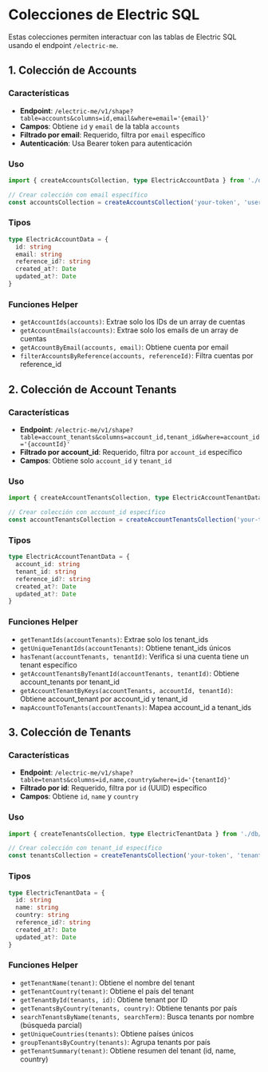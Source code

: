 # Colecciones de Electric SQL

Estas colecciones permiten interactuar con las tablas de Electric SQL usando el endpoint `/electric-me`.

## 1. Colección de Accounts

### Características
- **Endpoint**: `/electric-me/v1/shape?table=accounts&columns=id,email&where=email='{email}'`
- **Campos**: Obtiene `id` y `email` de la tabla `accounts`
- **Filtrado por email**: Requerido, filtra por `email` específico
- **Autenticación**: Usa Bearer token para autenticación

### Uso
```typescript
import { createAccountsCollection, type ElectricAccountData } from './db/collections'

// Crear colección con email específico
const accountsCollection = createAccountsCollection('your-token', 'user@example.com')
```

### Tipos
```typescript
type ElectricAccountData = {
  id: string
  email: string
  reference_id?: string
  created_at?: Date
  updated_at?: Date
}
```

### Funciones Helper
- `getAccountIds(accounts)`: Extrae solo los IDs de un array de cuentas
- `getAccountEmails(accounts)`: Extrae solo los emails de un array de cuentas
- `getAccountByEmail(accounts, email)`: Obtiene cuenta por email
- `filterAccountsByReference(accounts, referenceId)`: Filtra cuentas por reference_id

## 2. Colección de Account Tenants

### Características
- **Endpoint**: `/electric-me/v1/shape?table=account_tenants&columns=account_id,tenant_id&where=account_id='{accountId}'`
- **Filtrado por account_id**: Requerido, filtra por `account_id` específico
- **Campos**: Obtiene solo `account_id` y `tenant_id`

### Uso
```typescript
import { createAccountTenantsCollection, type ElectricAccountTenantData } from './db/collections'

// Crear colección con account_id específico
const accountTenantsCollection = createAccountTenantsCollection('your-token', 'account-123')
```

### Tipos
```typescript
type ElectricAccountTenantData = {
  account_id: string
  tenant_id: string
  reference_id?: string
  created_at?: Date
  updated_at?: Date
}
```

### Funciones Helper
- `getTenantIds(accountTenants)`: Extrae solo los tenant_ids
- `getUniqueTenantIds(accountTenants)`: Obtiene tenant_ids únicos
- `hasTenant(accountTenants, tenantId)`: Verifica si una cuenta tiene un tenant específico
- `getAccountTenantsByTenantId(accountTenants, tenantId)`: Obtiene account_tenants por tenant_id
- `getAccountTenantByKeys(accountTenants, accountId, tenantId)`: Obtiene account_tenant por account_id y tenant_id
- `mapAccountToTenants(accountTenants)`: Mapea account_id a tenant_ids

## 3. Colección de Tenants

### Características
- **Endpoint**: `/electric-me/v1/shape?table=tenants&columns=id,name,country&where=id='{tenantId}'`
- **Filtrado por id**: Requerido, filtra por `id` (UUID) específico
- **Campos**: Obtiene `id`, `name` y `country`

### Uso
```typescript
import { createTenantsCollection, type ElectricTenantData } from './db/collections'

// Crear colección con tenant_id específico
const tenantsCollection = createTenantsCollection('your-token', 'tenant-uuid-123')
```

### Tipos
```typescript
type ElectricTenantData = {
  id: string
  name: string
  country: string
  reference_id?: string
  created_at?: Date
  updated_at?: Date
}
```

### Funciones Helper
- `getTenantName(tenant)`: Obtiene el nombre del tenant
- `getTenantCountry(tenant)`: Obtiene el país del tenant
- `getTenantById(tenants, id)`: Obtiene tenant por ID
- `getTenantsByCountry(tenants, country)`: Obtiene tenants por país
- `searchTenantsByName(tenants, searchTerm)`: Busca tenants por nombre (búsqueda parcial)
- `getUniqueCountries(tenants)`: Obtiene países únicos
- `groupTenantsByCountry(tenants)`: Agrupa tenants por país
- `getTenantSummary(tenant)`: Obtiene resumen del tenant (id, name, country)
